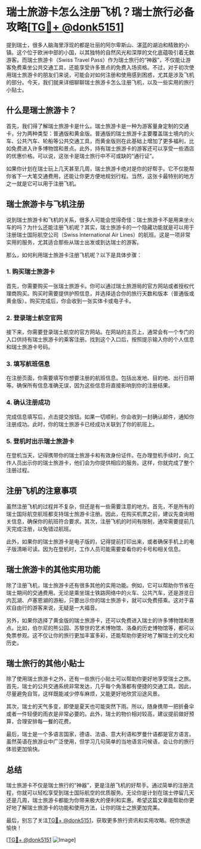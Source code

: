 # 瑞士旅游卡怎么注册飞机？瑞士旅行必备攻略[[TG💪+ @donk5151](https://t.me/s/donk5151)]

提到瑞士，很多人脑海里浮现的都是壮丽的阿尔卑斯山、湛蓝的湖泊和精致的小镇。这个位于欧洲中部的小国，以其独特的自然风光和深厚的文化底蕴吸引着无数游客。而瑞士旅游卡（Swiss Travel Pass）作为瑞士旅行的“神器”，不仅能让游客免费乘坐公共交通工具，还能享受许多景点的免费入场资格。不过，对于初次使用瑞士旅游卡的朋友们来说，可能会对如何注册和使用感到困惑，尤其是涉及飞机的部分。今天，我们就来详细聊聊瑞士旅游卡怎么注册飞机，以及一些实用的旅行小贴士。

## 什么是瑞士旅游卡？

首先，我们得了解瑞士旅游卡是什么。瑞士旅游卡是一种为游客量身定制的交通卡，分为两种类型：普通版和黄金版。普通版的瑞士旅游卡主要覆盖瑞士境内的火车、公共汽车、轮船等公共交通工具，而黄金版则在此基础上增加了更多福利，比如免费进入许多博物馆和景点。此外，持有瑞士旅游卡的游客还可以享受一些酒店的优惠价格。可以说，这张卡是瑞士旅行中不可或缺的“通行证”。

如果你计划在瑞士玩上几天甚至几周，瑞士旅游卡绝对是你的好帮手。它不仅能帮你省下一大笔交通费用，还能让你更方便地规划行程。当然，这张卡最特别的地方之一就是它可以用于注册飞机。

## 瑞士旅游卡与飞机注册

说到瑞士旅游卡和飞机的关系，很多人可能会觉得奇怪：瑞士旅游卡不是用来坐火车的吗？为什么还能注册飞机呢？其实，瑞士旅游卡的一个隐藏功能就是可以用于注册瑞士国际航空公司（Swiss International Air Lines）的航班。这是一项非常实用的服务，尤其适合那些从瑞士出发或到达瑞士的游客。

那么，如何利用瑞士旅游卡注册飞机呢？以下是具体步骤：

### 1. 购买瑞士旅游卡

首先，你需要购买一张瑞士旅游卡。你可以通过瑞士旅游局的官方网站或者授权代理商购买。购买时需要提供护照信息，并选择适合你的旅行天数和版本（普通版或黄金版）。购买完成后，你会收到一张实体卡或电子卡。

### 2. 登录瑞士航空官网

接下来，你需要登录瑞士航空的官方网站。在网站的主页上，通常会有一个专门的入口供持有瑞士旅游卡的乘客注册。找到这个入口后，按照提示输入你的个人信息和瑞士旅游卡号码。

### 3. 填写航班信息

在注册页面，你需要填写你想要注册的航班信息。包括出发地、目的地、出行日期等。确保所有信息准确无误，因为这些信息将直接影响到你的注册结果。

### 4. 确认注册成功

完成信息填写后，点击提交按钮。如果一切顺利，你会收到一封确认邮件，通知你注册成功。此时，你的瑞士旅游卡已经成功关联到了你的航班上。

### 5. 登机时出示瑞士旅游卡

在登机当天，记得携带你的瑞士旅游卡和有效身份证件。在办理登机手续时，向工作人员出示你的瑞士旅游卡，他们会为你提供相应的服务。这样，你就完成了整个注册过程。

## 注册飞机的注意事项

虽然注册飞机的过程并不复杂，但还是有一些需要注意的地方。首先，不是所有的瑞士国际航空航班都支持瑞士旅游卡注册。因此，在购买机票之前，建议先查询相关信息，确保你的航班符合要求。其次，注册飞机的时间有限制，通常需要提前几天完成注册，以免错过航班。

此外，如果你的瑞士旅游卡是电子版的，记得提前打印出来，或者确保手机上的电子版清晰可读。因为在登机时，工作人员可能需要查看你的卡号和相关信息。

## 瑞士旅游卡的其他实用功能

除了注册飞机，瑞士旅游卡还有很多其他的实用功能。例如，它可以帮助你节省在瑞士期间的交通费用。无论是乘坐瑞士铁路网络中的火车、公共汽车，还是游览日内瓦湖、卢塞恩湖的游船，只要出示你的瑞士旅游卡，就可以免费搭乘。这对于喜欢自由行的游客来说，无疑是一大福音。

另外，如果你选择了黄金版的瑞士旅游卡，还可以免费进入瑞士的许多博物馆和景点。比如，伯尔尼的熊公园、苏黎世的艺术博物馆、洛桑的历史博物馆等，都可以免票参观。这不仅让你的旅行更加丰富多彩，还能帮助你更好地了解瑞士的文化和历史。

## 瑞士旅行的其他小贴士

除了使用瑞士旅游卡之外，还有一些旅行小贴士可以帮助你更好地享受瑞士之旅。首先，瑞士的公共交通系统非常发达，几乎每个角落都有便捷的交通工具。因此，尽量避免自驾，这样既能减少停车麻烦，又能更好地欣赏沿途风景。

其次，瑞士的天气多变，即使是夏天也可能突然下雨。所以，随身携带一把折叠伞或者一件轻便的雨衣是非常必要的。此外，瑞士的物价相对较高，建议提前做好预算，合理安排每一餐的花费。

最后，瑞士是一个多语言国家，德语、法语、意大利语和罗曼什语都是官方语言。虽然英语在旅游业中广泛使用，但学习几句简单的当地语言问候语，会让你的旅行体验更加愉快。

## 总结

瑞士旅游卡不仅是瑞士旅行的“神器”，更是注册飞机的好帮手。通过简单的注册流程，你就可以轻松享受到瑞士国际航空的优质服务。无论你是计划在瑞士停留几天还是几周，瑞士旅游卡都能为你带来极大的便利和实惠。希望这篇文章能帮助你更好地了解瑞士旅游卡的功能和使用方法，让你的瑞士之旅更加完美。

最后，别忘了关注[TG💪+ @donk5151](https://t.me/s/donk5151)，获取更多旅行资讯和实用攻略。祝你旅途愉快！

[[TG💪+ @donk5151](https://t.me/s/donk5151) ![Image](https://i.postimg.cc/rwNCRYN7/Snipaste-2025-04-30-17-27-05.png)]